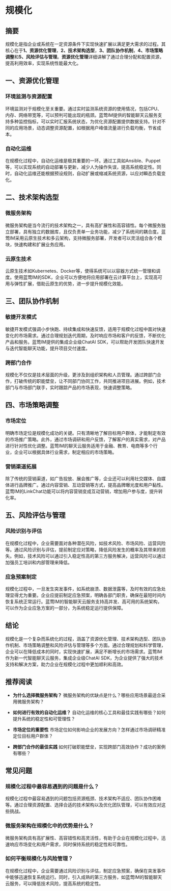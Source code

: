 # 规模化

## 摘要

规模化是指企业或系统在一定资源条件下实现快速扩展以满足更大需求的过程。其核心在于**1、资源优化管理**，**2、技术架构选型**，**3、团队协作机制**，**4、市场策略调整**和**5、风险评估与管理**。**资源优化管理**详细讲解了通过合理分配和配置资源，提高利用效率，实现系统性能最大化。

## 一、资源优化管理

### 环境监测与资源配置

环境监测对于规模化至关重要。通过实时监测系统资源的使用情况，包括CPU、内存、网络带宽等，可以预判可能出现的瓶颈。蓝莺IM提供的智能聊天云服务支持多种监控指标，可以实时汇报系统状态，为优化资源配置提供数据支持。针对不同的应用场景，动态调整资源配置，如根据用户峰值流量进行负载均衡，节省成本。

### 自动化运维

在规模化过程中，自动化运维是极其重要的一环。通过工具如Ansible、Puppet等，可以实现系统的自动部署与更新，减少人为操作失误，提高系统稳定性。同时，自动化运维还能根据预设规则，自动扩展或缩减系统资源，以应对瞬态负载变化。

## 二、技术架构选型

### 微服务架构

微服务架构是当今流行的技术架构之一，具有高扩展性和高容错性。每个微服务独立部署，具有独立的数据库，且仅负责单一业务功能，减少了系统间的耦合度。蓝莺IM采用云原生技术和多云架构，支持微服务部署，开发者可以灵活组合各个模块，快速构建和扩展业务应用。

### 云原生技术

云原生技术如Kubernetes、Docker等，使得系统可以以容器方式统一管理和调度。使用蓝莺IM的SDK，企业可以方便地将应用部署在云计算平台上，实现高可用与弹性扩展，借助云原生的优势，进一步提升规模化效能。

## 三、团队协作机制

### 敏捷开发模式

敏捷开发模式强调小步快跑、持续集成和快速反馈，适用于规模化过程中面对快速变化的市场需求。通过合理规划迭代周期，及时响应市场和客户的反馈，不断优化产品和服务。蓝莺IM提供的集成企业级ChatAI SDK，可以帮助开发团队快速开发与迭代智能聊天功能，提升项目交付速度。

### 跨部门合作

规模化不仅仅是技术层面的升级，更涉及到组织架构和人员管理。通过跨部门合作，打破传统的职能壁垒，让不同部门协同工作，共同推进项目进展。例如，技术部门与市场部门联手，实时跟踪产品的市场表现，快速调整策略。

## 四、市场策略调整

### 市场定位

明确市场定位是规模化成功的关键。只有清晰地了解目标用户群体，才能制定有效的市场推广策略。此外，通过市场调研和用户反馈，了解客户的真实需求，对产品进行针对性优化调整。蓝莺IM的聊天云服务适用于金融、教育、电商等多个行业，企业可以根据具体行业需求，制定相应的市场策略。

### 营销渠道拓展

除了传统的营销渠道，如广告投放、展会推广等，企业还可以利用社交媒体、自媒体进行品牌推广。通过内容营销、互动营销等方式，提高品牌曝光度和用户黏性。蓝莺IM的LinkChat功能可以将内容营销变成互动营销，增加用户参与度，提升转化率。

## 五、风险评估与管理

### 风险识别与评估

在规模化过程中，企业需要面对各种潜在风险，如技术风险、市场风险、运营风险等。通过风险识别与评估，提前制定应对策略，降低风险发生的概率及其带来的损失。例如，技术风险可以通过引入稳定性高的第三方服务解决，运营风险可以通过加强员工培训和内部管理来降低。

### 应急预案制定

规模化过程中，一旦发生突发事件，如系统崩溃、数据泄露等，及时有效的应急处理显得尤为重要。企业应提前制定应急预案，明确各部门职责，确保在最短时间内恢复系统正常运行。蓝莺IM的智能聊天云服务支持高并发、高可用的系统架构，可以作为企业应急方案的一部分，为系统稳定运行提供保障。

## 结论

规模化是一个复杂而系统化的过程，涵盖了资源优化管理、技术架构选型、团队协作机制、市场策略调整和风险评估与管理等多个方面。通过合理规划和科学管理，企业可以在降低成本的同时，实现快速扩展，满足不断增长的市场需求。蓝莺IM作为新一代智能聊天云服务，集成企业级ChatAI SDK，为企业提供了强大的技术支持和解决方案，助力企业在规模化过程中更加顺利和高效。

## 推荐阅读

- **为什么选择微服务架构？**
  微服务架构的优缺点是什么？哪些应用场景最适合采用微服务架构？

- **如何进行有效的自动化运维？**
  自动化运维的核心工具和最佳实践有哪些？如何提升系统的稳定性和可管理性？

- **市场定位的重要性**
  市场定位如何影响企业的发展方向？怎样通过市场调研精准定位目标用户群体？

- **跨部门合作的最佳实践**
  如何打破职能壁垒，实现跨部门高效协作？成功的案例有哪些？

## 常见问题

### **规模化过程中最容易遇到的问题是什么？**

规模化过程中最容易遇到的问题包括资源瓶颈、技术架构不适应、团队协作困难等。通过合理资源配置、选择合适的技术架构以及优化团队管理，可以有效应对这些挑战。

### **微服务架构在规模化中的优势是什么？**

微服务架构具有高扩展性、高容错性和高灵活性，有助于企业在规模化过程中，迅速响应市场变化和用户需求，同时保持系统的稳定性和可靠性。

### **如何平衡规模化与风险管理？**

在规模化过程中，企业需要通过风险识别与评估，制定应急预案，确保在突发事件中能够迅速恢复系统运行。同时，引入成熟的第三方服务，如蓝莺IM的智能聊天云服务，可以降低技术风险，提高系统的稳定性。